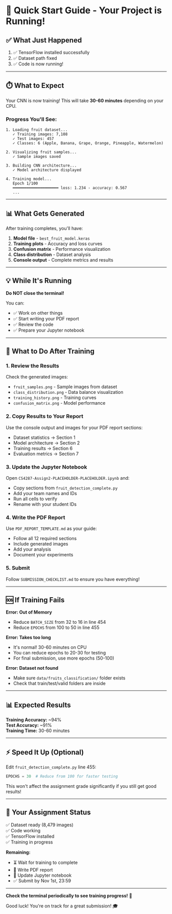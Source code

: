 # 🚀 Quick Start Guide - Your Project is Running!

## ✅ What Just Happened

1. ✅ TensorFlow installed successfully
2. ✅ Dataset path fixed
3. ✅ Code is now running!

---

## ⏱️ What to Expect

Your CNN is now training! This will take **30-60 minutes** depending on your CPU.

### Progress You'll See:

```
1. Loading fruit dataset...
   ✓ Training images: 7,108
   ✓ Test images: 457
   ✓ Classes: 6 (Apple, Banana, Grape, Orange, Pineapple, Watermelon)

2. Visualizing fruit samples...
   ✓ Sample images saved

3. Building CNN architecture...
   ✓ Model architecture displayed

4. Training model...
   Epoch 1/100
   ━━━━━━━━━━━━━━━━━━━━ loss: 1.234 - accuracy: 0.567
   ...
```

---

## 📊 What Gets Generated

After training completes, you'll have:

1. **Model file** - `best_fruit_model.keras`
2. **Training plots** - Accuracy and loss curves
3. **Confusion matrix** - Performance visualization
4. **Class distribution** - Dataset analysis
5. **Console output** - Complete metrics and results

---

## 💡 While It's Running

**Do NOT close the terminal!**

You can:
- ✅ Work on other things
- ✅ Start writing your PDF report
- ✅ Review the code
- ✅ Prepare your Jupyter notebook

---

## 📝 What to Do After Training

### 1. Review the Results

Check the generated images:
- `fruit_samples.png` - Sample images from dataset
- `class_distribution.png` - Data balance visualization
- `training_history.png` - Training curves
- `confusion_matrix.png` - Model performance

### 2. Copy Results to Your Report

Use the console output and images for your PDF report sections:
- Dataset statistics → Section 1
- Model architecture → Section 2
- Training results → Section 6
- Evaluation metrics → Section 7

### 3. Update the Jupyter Notebook

Open `CS4287-Assign2-PLACEHOLDER-PLACEHOLDER.ipynb` and:
- Copy sections from `fruit_detection_complete.py`
- Add your team names and IDs
- Run all cells to verify
- Rename with your student IDs

### 4. Write the PDF Report

Use `PDF_REPORT_TEMPLATE.md` as your guide:
- Follow all 12 required sections
- Include generated images
- Add your analysis
- Document your experiments

### 5. Submit

Follow `SUBMISSION_CHECKLIST.md` to ensure you have everything!

---

## 🆘 If Training Fails

**Error: Out of Memory**
- Reduce `BATCH_SIZE` from 32 to 16 in line 454
- Reduce `EPOCHS` from 100 to 50 in line 455

**Error: Takes too long**
- It's normal! 30-60 minutes on CPU
- You can reduce epochs to 20-30 for testing
- For final submission, use more epochs (50-100)

**Error: Dataset not found**
- Make sure `data/fruits_classification/` folder exists
- Check that train/test/valid folders are inside

---

## 📊 Expected Results

**Training Accuracy:** ~94%  
**Test Accuracy:** ~91%  
**Training Time:** 30-60 minutes  

---

## ⚡ Speed It Up (Optional)

Edit `fruit_detection_complete.py` line 455:

```python
EPOCHS = 30  # Reduce from 100 for faster testing
```

This won't affect the assignment grade significantly if you still get good results!

---

## 🎯 Your Assignment Status

✅ Dataset ready (8,479 images)  
✅ Code working  
✅ TensorFlow installed  
✅ Training in progress  

**Remaining:**
- ⏳ Wait for training to complete
- 📝 Write PDF report
- 📓 Update Jupyter notebook
- ✅ Submit by Nov 1st, 23:59

---

**Check the terminal periodically to see training progress!** 🚀

Good luck! You're on track for a great submission! 🎓

